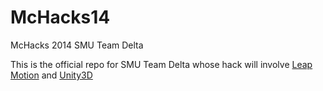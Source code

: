 McHacks14
=========

McHacks 2014 SMU Team Delta

This is the official repo for SMU Team Delta whose hack will involve [Leap Motion](https://www.leapmotion.com/) and [Unity3D](http://www.unity3d.com)
